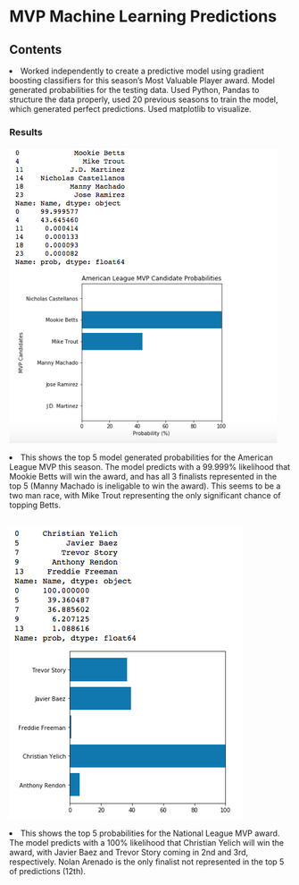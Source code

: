 # MVP Machine Learning Predictions

<h2>Contents</h2>
<li>Worked independently to create a predictive model using gradient boosting classifiers for this season’s Most Valuable Player award. Model generated probabilities for the testing data. Used Python, Pandas to structure the data properly, used 20 previous seasons to train the model, which generated perfect predictions. Used matplotlib to visualize.</li>

<h3>Results</h3>

![alt text](https://github.com/kjordan18/kjordan18.github.io/blob/master/MVP%20Machine%20Learning%20Predictions/Screen%20Shot%202018-11-12%20at%202.17.04%20PM.png "AL MVP Predictions")

<li>This shows the top 5 model generated probabilities for the American League MVP this season. The model predicts with a 99.999% likelihood that Mookie Betts will win the award, and has all 3 finalists represented in the top 5 (Manny Machado is ineligable to win the award). This seems to be a two man race, with Mike Trout representing the only significant chance of topping Betts. </li>
<br/>

![alt text](https://github.com/kjordan18/kjordan18.github.io/blob/master/MVP%20Machine%20Learning%20Predictions/Screen%20Shot%202018-11-07%20at%209.53.13%20AM.png "NL MVP Predictions")

<li>This shows the top 5 probabilities for the National League MVP award. The model predicts with a 100% likelihood that Christian Yelich will win the award, with Javier Baez and Trevor Story coming in 2nd and 3rd, respectively. Nolan Arenado is the only finalist not represented in the top 5 of predictions (12th). </li>

